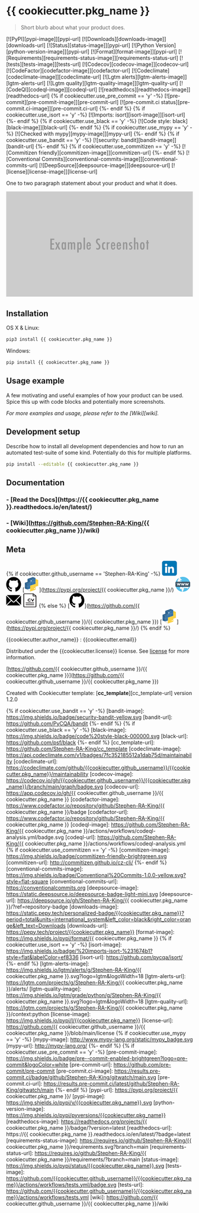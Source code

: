 # {{ cookiecutter.pkg_name }}

> Short blurb about what your product does.

[![PyPI][pypi-image]][pypi-url]
[![Downloads][downloads-image]][downloads-url]
[![Status][status-image]][pypi-url]
[![Python Version][python-version-image]][pypi-url]
[![Format][format-image]][pypi-url]
[![Requirements][requirements-status-image]][requirements-status-url]
[![tests][tests-image]][tests-url]
[![Codecov][codecov-image]][codecov-url]
[![CodeFactor][codefactor-image]][codefactor-url]
[![Codeclimate][codeclimate-image]][codeclimate-url]
[![Lgtm alerts][lgtm-alerts-image]][lgtm-alerts-url]
[![Lgtm quality][lgtm-quality-image]][lgtm-quality-url]
[![CodeQl][codeql-image]][codeql-url]
[![readthedocs][readthedocs-image]][readthedocs-url]
{% if cookiecutter.use_pre_commit == 'y' -%}
[![pre-commit][pre-commit-image]][pre-commit-url]
[![pre-commit.ci status][pre-commit.ci-image]][pre-commit.ci-url]
{%- endif %}
{% if cookiecutter.use_isort == 'y' -%}
[![Imports: isort][isort-image]][isort-url]
{%- endif %}
{% if cookiecutter.use_black == 'y' -%}
[![Code style: black][black-image]][black-url]
{%- endif %}
{% if cookiecutter.use_mypy == 'y' -%}
[![Checked with mypy][mypy-image]][mypy-url]
{%- endif %}
{% if cookiecutter.use_bandit == 'y' -%}
[![security: bandit][bandit-image]][bandit-url]
{%- endif %}
{% if cookiecutter.use_commitizen == 'y' -%}
[![Commitizen friendly][commitizen-image]][commitizen-url]
{%- endif %}
[![Conventional Commits][conventional-commits-image]][conventional-commits-url]
[![DeepSource][deepsource-image]][deepsource-url]
[![license][license-image]][license-url]

One to two paragraph statement about your product and what it does.

![](assets/header.png)

## Installation

OS X & Linux:

```sh
pip3 install {{ cookiecutter.pkg_name }}
```

Windows:

```sh
pip install {{ cookiecutter.pkg_name }}
```

## Usage example

A few motivating and useful examples of how your product can be used. Spice this up with code blocks and potentially more screenshots.

_For more examples and usage, please refer to the [Wiki][wiki]._

## Development setup

Describe how to install all development dependencies and how to run an automated test-suite of some kind. Potentially do this for multiple platforms.

```sh
pip install --editable {{ cookiecutter.pkg_name }}
```

## Documentation

### - [**Read the Docs**](https://{{ cookiecutter.pkg_name }}.readthedocs.io/en/latest/)

### - [**Wiki**](https://github.com/Stephen-RA-King/{{ cookiecutter.pkg_name }}/wiki)

## Meta
{% if cookiecutter.github_username == 'Stephen-RA-King' -%}
[![](assets/linkedin.png)](https://linkedin.com/in/stephen-k-3a4644210)
[![](assets/github.png)](https://github.com/Stephen-RA-King)
[![](assets/pypi.png)](https://pypi.org/project/{{ cookiecutter.pkg_name }}/)
[![](assets/www.png)](https://www.justpython.tech)
[![](assets/email.png)](mailto:stephen.ra.king@gmail.com)
[![](assets/cv.png)](https://www.justpython.tech/cv) 
{% else %}
[![](assets/github.png)](https://github.com/{{ cookiecutter.github_username }}/{{ cookiecutter.pkg_name }})
[![](assets/pypi.png)](https://pypi.org/project/{{ cookiecutter.pkg_name }}/)
{% endif %}

{{cookiecutter.author_name}} : {{cookiecutter.email}}

Distributed under the {{cookiecutter.license}} license. See [license](license-url) for more information.

[https://github.com/{{ cookiecutter.github_username }}/{{ cookiecutter.pkg_name }}](https://github.com/{{ cookiecutter.github_username }}/{{ cookiecutter.pkg_name }})

Created with Cookiecutter template: [**cc_template**][cc_template-url] version 1.2.0


<!-- Markdown link & img dfn's -->

{% if cookiecutter.use_bandit == 'y' -%}
[bandit-image]: https://img.shields.io/badge/security-bandit-yellow.svg
[bandit-url]: https://github.com/PyCQA/bandit
{%- endif %}
{% if cookiecutter.use_black == 'y' -%}
[black-image]: https://img.shields.io/badge/code%20style-black-000000.svg
[black-url]: https://github.com/psf/black
{%- endif %}
[cc_template-url]: https://github.com/Stephen-RA-King/cc_template
[codeclimate-image]: https://api.codeclimate.com/v1/badges/7fc352185512a1dab75d/maintainability
[codeclimate-url]: https://codeclimate.com/github/{{cookiecutter.github_username}}/{{cookiecutter.pkg_name}}/maintainability
[codecov-image]: https://codecov.io/gh/{{cookiecutter.github_username}}/{{cookiecutter.pkg_name}}/branch/main/graph/badge.svg
[codecov-url]: https://app.codecov.io/gh/{{ cookiecutter.github_username }}/{{ cookiecutter.pkg_name }}
[codefactor-image]: https://www.codefactor.io/repository/github/Stephen-RA-King/{{ cookiecutter.pkg_name }}/badge
[codefactor-url]: https://www.codefactor.io/repository/github/Stephen-RA-King/{{ cookiecutter.pkg_name }}
[codeql-image]: https://github.com/Stephen-RA-King/{{ cookiecutter.pkg_name }}/actions/workflows/codeql-analysis.yml/badge.svg
[codeql-url]: https://github.com/Stephen-RA-King/{{ cookiecutter.pkg_name }}/actions/workflows/codeql-analysis.yml
{% if cookiecutter.use_commitizen == 'y' -%}
[commitizen-image]: https://img.shields.io/badge/commitizen-friendly-brightgreen.svg
[commitizen-url]: http://commitizen.github.io/cz-cli/
{%- endif %}
[conventional-commits-image]: https://img.shields.io/badge/Conventional%20Commits-1.0.0-yellow.svg?style=flat-square
[conventional-commits-url]: https://conventionalcommits.org
[deepsource-image]: https://static.deepsource.io/deepsource-badge-light-mini.svg
[deepsource-url]: https://deepsource.io/gh/Stephen-RA-King/{{ cookiecutter.pkg_name }}/?ref=repository-badge
[downloads-image]: https://static.pepy.tech/personalized-badge/{{cookiecutter.pkg_name}}?period=total&units=international_system&left_color=black&right_color=orange&left_text=Downloads
[downloads-url]: https://pepy.tech/project/{{cookiecutter.pkg_name}}
[format-image]: https://img.shields.io/pypi/format/{{ cookiecutter.pkg_name }}
{% if cookiecutter.use_isort == 'y' -%}
[isort-image]: https://img.shields.io/badge/%20imports-isort-%231674b1?style=flat&labelColor=ef8336
[isort-url]: https://github.com/pycqa/isort/
{%- endif %}
[lgtm-alerts-image]: https://img.shields.io/lgtm/alerts/g/Stephen-RA-King/{{ cookiecutter.pkg_name }}.svg?logo=lgtm&logoWidth=18
[lgtm-alerts-url]: https://lgtm.com/projects/g/Stephen-RA-King/{{ cookiecutter.pkg_name }}/alerts/
[lgtm-quality-image]: https://img.shields.io/lgtm/grade/python/g/Stephen-RA-King/{{ cookiecutter.pkg_name }}.svg?logo=lgtm&logoWidth=18
[lgtm-quality-url]: https://lgtm.com/projects/g/Stephen-RA-King/{{ cookiecutter.pkg_name }}/context:python
[license-image]: https://img.shields.io/pypi/l/{{cookiecutter.pkg_name}}
[license-url]: https://github.com/{{ cookiecutter.github_username }}/{{ cookiecutter.pkg_name }}/blob/main/license
{% if cookiecutter.use_mypy == 'y' -%}
[mypy-image]: http://www.mypy-lang.org/static/mypy_badge.svg
[mypy-url]: http://mypy-lang.org/
{%- endif %}
{% if cookiecutter.use_pre_commit == 'y' -%}
[pre-commit-image]: https://img.shields.io/badge/pre--commit-enabled-brightgreen?logo=pre-commit&logoColor=white
[pre-commit-url]: https://github.com/pre-commit/pre-commit
[pre-commit.ci-image]: https://results.pre-commit.ci/badge/github/Stephen-RA-King/gitwatch/main.svg
[pre-commit.ci-url]: https://results.pre-commit.ci/latest/github/Stephen-RA-King/gitwatch/main
{%- endif %}
[pypi-url]: https://pypi.org/project/{{ cookiecutter.pkg_name }}/
[pypi-image]: https://img.shields.io/pypi/v/{{cookiecutter.pkg_name}}.svg
[python-version-image]: https://img.shields.io/pypi/pyversions/{{cookiecutter.pkg_name}}
[readthedocs-image]: https://readthedocs.org/projects/{{ cookiecutter.pkg_name }}/badge/?version=latest
[readthedocs-url]: https://{{ cookiecutter.pkg_name }}.readthedocs.io/en/latest/?badge=latest
[requirements-status-image]: https://requires.io/github/Stephen-RA-King/{{ cookiecutter.pkg_name }}/requirements.svg?branch=main
[requirements-status-url]: https://requires.io/github/Stephen-RA-King/{{ cookiecutter.pkg_name }}/requirements/?branch=main
[status-image]: https://img.shields.io/pypi/status/{{cookiecutter.pkg_name}}.svg
[tests-image]: https://github.com/{{cookiecutter.github_username}}/{{cookiecutter.pkg_name}}/actions/workflows/tests.yml/badge.svg
[tests-url]: https://github.com/{{cookiecutter.github_username}}/{{cookiecutter.pkg_name}}/actions/workflows/tests.yml
[wiki]: https://github.com/{{ cookiecutter.github_username }}/{{ cookiecutter.pkg_name }}/wiki

